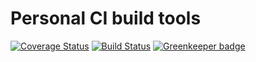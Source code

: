 # Personal CI build tools

[![Coverage Status](https://coveralls.io/repos/github/Alorel/personal-build-tools/badge.svg?branch=4.4.15)](https://coveralls.io/github/Alorel/personal-build-tools?branch=4.4.15)
[![Build Status](https://travis-ci.com/Alorel/personal-build-tools.svg?branch=4.4.15)](https://travis-ci.com/Alorel/personal-build-tools)
[![Greenkeeper badge](https://badges.greenkeeper.io/Alorel/ngx-decorators.svg)](https://greenkeeper.io/)
